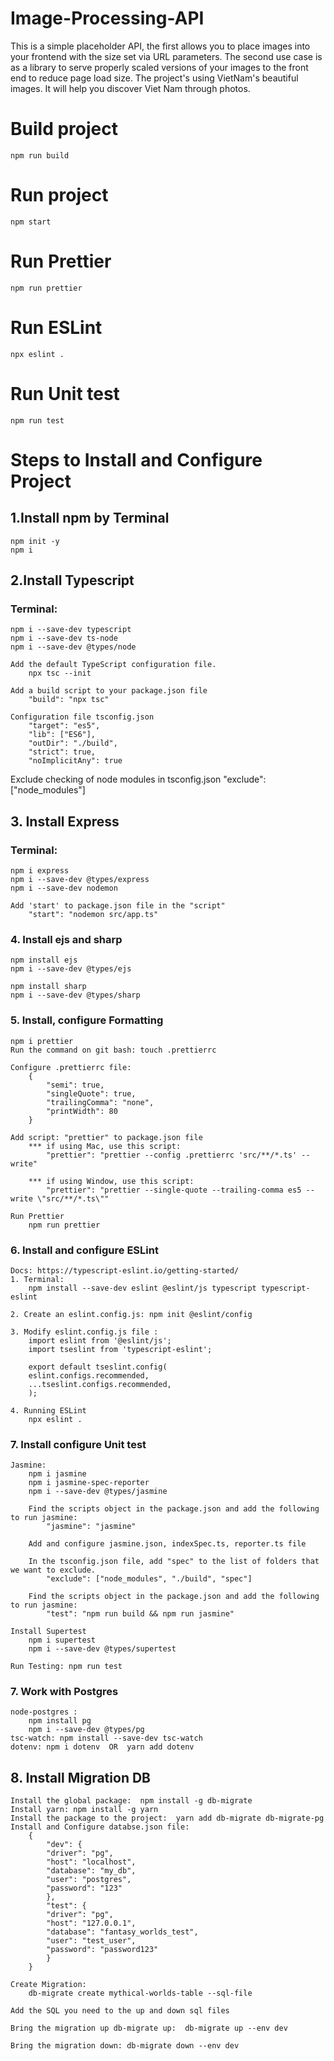 # Image-Processing-API
 This is a simple placeholder API, the first allows you to place images into your frontend with the size set via URL parameters. The second use case is as a library to serve properly scaled versions of your images to the front end to reduce page load size. 
 The project's using VietNam's beautiful images. It will help you discover Viet Nam through photos.

# Build project
    npm run build

# Run project
    npm start

# Run Prettier
    npm run prettier

# Run ESLint
    npx eslint .

# Run Unit test
    npm run test

# Steps to Install and Configure Project
## 1.Install npm by Terminal
    npm init -y
    npm i

## 2.Install Typescript
### Terminal:
    npm i --save-dev typescript
    npm i --save-dev ts-node 
    npm i --save-dev @types/node

    Add the default TypeScript configuration file.
        npx tsc --init
    
    Add a build script to your package.json file
        "build": "npx tsc"

    Configuration file tsconfig.json
        "target": "es5",
        "lib": ["ES6"],
        "outDir": "./build",
        "strict": true,
        "noImplicitAny": true

   Exclude checking of node modules in tsconfig.json
        "exclude": ["node_modules"]

## 3. Install Express
### Terminal:
    npm i express
    npm i --save-dev @types/express
    npm i --save-dev nodemon

    Add 'start' to package.json file in the "script"
        "start": "nodemon src/app.ts"

### 4. Install ejs and sharp
    npm install ejs
    npm i --save-dev @types/ejs

    npm install sharp
    npm i --save-dev @types/sharp

### 5. Install, configure Formatting
    npm i prettier
    Run the command on git bash: touch .prettierrc

    Configure .prettierrc file: 
        {
            "semi": true,
            "singleQuote": true,
            "trailingComma": "none",
            "printWidth": 80
        }
    
    Add script: "prettier" to package.json file
        *** if using Mac, use this script:
            "prettier": "prettier --config .prettierrc 'src/**/*.ts' --write"

        *** if using Window, use this script:
            "prettier": "prettier --single-quote --trailing-comma es5 --write \"src/**/*.ts\""

    Run Prettier
        npm run prettier

### 6. Install and configure ESLint
    Docs: https://typescript-eslint.io/getting-started/ 
    1. Terminal: 
        npm install --save-dev eslint @eslint/js typescript typescript-eslint

    2. Create an eslint.config.js: npm init @eslint/config
    
    3. Modify eslint.config.js file :
        import eslint from '@eslint/js';
        import tseslint from 'typescript-eslint';

        export default tseslint.config(
        eslint.configs.recommended,
        ...tseslint.configs.recommended,
        );
    
    4. Running ESLint
        npx eslint .

### 7. Install configure Unit test
    Jasmine:
        npm i jasmine
        npm i jasmine-spec-reporter
        npm i --save-dev @types/jasmine

        Find the scripts object in the package.json and add the following to run jasmine:
            "jasmine": "jasmine"
        
        Add and configure jasmine.json, indexSpec.ts, reporter.ts file

        In the tsconfig.json file, add "spec" to the list of folders that we want to exclude.
            "exclude": ["node_modules", "./build", "spec"]
        
        Find the scripts object in the package.json and add the following to run jasmine:
            "test": "npm run build && npm run jasmine"
        
    Install Supertest
        npm i supertest
        npm i --save-dev @types/supertest

    Run Testing: npm run test

### 7. Work with Postgres
    node-postgres : 
        npm install pg
        npm i --save-dev @types/pg
    tsc-watch: npm install --save-dev tsc-watch
    dotenv: npm i dotenv  OR  yarn add dotenv 

## 8. Install Migration DB
    Install the global package:  npm install -g db-migrate
    Install yarn: npm install -g yarn
    Install the package to the project:  yarn add db-migrate db-migrate-pg
    Install and Configure databse.json file:
        {
            "dev": {
            "driver": "pg",
            "host": "localhost",
            "database": "my_db",
            "user": "postgres",
            "password": "123"
            },
            "test": {
            "driver": "pg",
            "host": "127.0.0.1",
            "database": "fantasy_worlds_test",
            "user": "test_user",
            "password": "password123"
            }
        }
    
    Create Migration: 
        db-migrate create mythical-worlds-table --sql-file

    Add the SQL you need to the up and down sql files

    Bring the migration up db-migrate up:  db-migrate up --env dev

    Bring the migration down: db-migrate down --env dev

